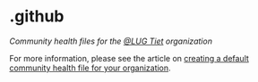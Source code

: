 # .github

*Community health files for the [@LUG Tiet](https://github.com/Linux-Users-Group-TIET) organization*

For more information, please see the article on [creating a default community health file for your organization](https://help.github.com/en/articles/creating-a-default-community-health-file-for-your-organization).
